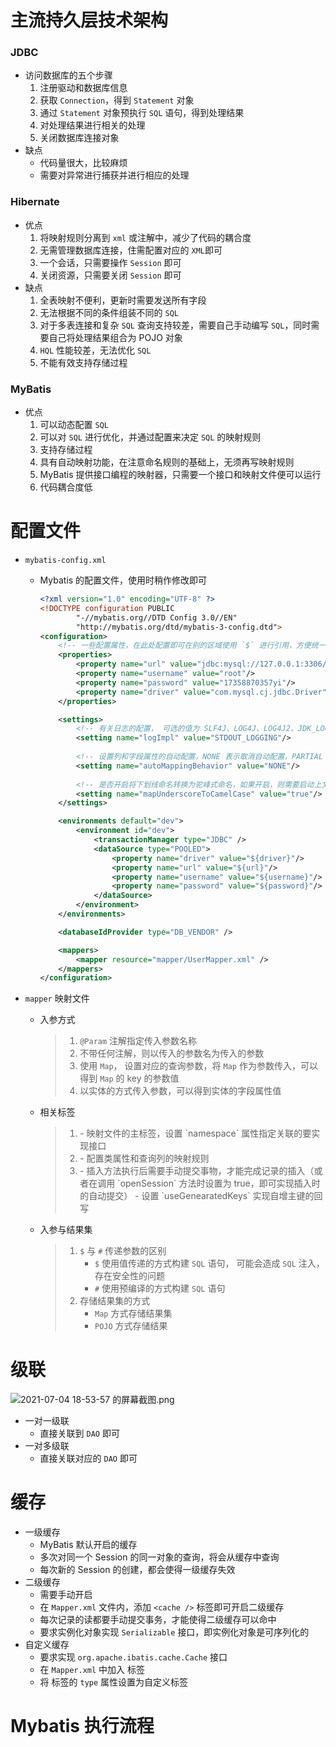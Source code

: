 # 主流持久层技术架构

### JDBC

- 访问数据库的五个步骤
  1. 注册驱动和数据库信息
  2. 获取 `Connection`，得到 `Statement` 对象
  3. 通过 `Statement` 对象预执行 `SQL` 语句，得到处理结果
  4. 对处理结果进行相关的处理
  5. 关闭数据库连接对象
- 缺点
  - 代码量很大，比较麻烦
  - 需要对异常进行捕获并进行相应的处理

### Hibernate

- 优点
  1. 将映射规则分离到 `xml` 或注解中，减少了代码的耦合度
  2. 无需管理数据库连接，住需配置对应的 `XML`即可
  3. 一个会话，只需要操作 `Session` 即可
  4. 关闭资源，只需要关闭 `Session` 即可
- 缺点
  1. 全表映射不便利，更新时需要发送所有字段
  2. 无法根据不同的条件组装不同的 `SQL`
  3. 对于多表连接和复杂 `SQL` 查询支持较差，需要自己手动编写 `SQL`，同时需要自己将处理结果组合为 POJO 对象
  4. `HQL` 性能较差，无法优化 `SQL`
  5. 不能有效支持存储过程

### MyBatis

- 优点
  1. 可以动态配置 `SQL`
  2. 可以对 `SQL` 进行优化，并通过配置来决定 `SQL` 的映射规则
  3. 支持存储过程
  4. 具有自动映射功能，在注意命名规则的基础上，无须再写映射规则
  5. MyBatis 提供接口编程的映射器，只需要一个接口和映射文件便可以运行
  6. 代码耦合度低

# 配置文件

- `mybatis-config.xml`

  - Mybatis 的配置文件，使用时稍作修改即可

    ```xml
    <?xml version="1.0" encoding="UTF-8" ?>
    <!DOCTYPE configuration PUBLIC
            "-//mybatis.org//DTD Config 3.0//EN"
            "http://mybatis.org/dtd/mybatis-3-config.dtd">
    <configuration>
        <!-- 一些配置属性，在此处配置即可在别的区域使用 `$` 进行引用，方便统一进行管理 -->
        <properties>
            <property name="url" value="jdbc:mysql://127.0.0.1:3306/effect_db?useSSL=true&amp;serverTimezone=UTC"/>
            <property name="username" value="root"/>
            <property name="password" value="17358870357yi"/>
            <property name="driver" value="com.mysql.cj.jdbc.Driver"/>
        </properties>
    
        <settings>
            <!-- 有关日志的配置， 可选的值为 SLF4J、LOG4J、LOG4J2、JDK_LOGGING、COMMONS_LOGGING、STDOUT_LOGGING、NO_LOGGING 或者任何实现了 `org.apache.ibatis.logging.Log ` 接口，且构造方法以字符串为参数的类完全限定名 -->
            <setting name="logImpl" value="STDOUT_LOGGING"/>
            
            <!-- 设置列和字段属性的自动配置，NONE 表示取消自动配置，PARTIAL 设置部分映射，FULL 表示全自动映射（包括嵌套映射） -->
            <setting name="autoMappingBehavior" value="NONE"/>
            
            <!-- 是否开启将下划线命名转换为驼峰式命名，如果开启，则需要启动上文的自动映射行为 -->
            <setting name="mapUnderscoreToCamelCase" value="true"/>
        </settings>
    
        <environments default="dev">
            <environment id="dev">
                <transactionManager type="JDBC" />
                <dataSource type="POOLED">
                    <property name="driver" value="${driver}"/>
                    <property name="url" value="${url}"/>
                    <property name="username" value="${username}"/>
                    <property name="password" value="${password}"/>
                </dataSource>
            </environment>
        </environments>
    
        <databaseIdProvider type="DB_VENDOR" />
    
        <mappers>
            <mapper resource="mapper/UserMapper.xml" />
        </mappers>
    </configuration>
    ```

    

- `mapper` 映射文件

  - 入参方式

    > 1. `@Param` 注解指定传入参数名称
    > 2. 不带任何注解，则以传入的参数名为传入的参数
    > 3. 使用 `Map`， 设置对应的查询参数，将 `Map` 作为参数传入，可以得到 `Map` 的 key 的参数值
    > 4. 以实体的方式传入参数，可以得到实体的字段属性值

  - 相关标签

    > 1. <mapper>
    >    - 映射文件的主标签，设置 `namespace` 属性指定关联的要实现接口
    > 2. <resultMap>
    >    - 配置类属性和查询列的映射规则
    > 3. <insert>
    >    - 插入方法执行后需要手动提交事物，才能完成记录的插入（或者在调用 `openSession` 方法时设置为 true，即可实现插入时的自动提交）
    >    - 设置 `useGenearatedKeys` 实现自增主键的回写

  - 入参与结果集

    > 1. `$` 与 `#` 传递参数的区别
    >    - `$` 使用值传递的方式构建 `SQL` 语句， 可能会造成 `SQL` 注入，存在安全性的问题
    >    - `#` 使用预编译的方式构建 `SQL` 语句
    > 2. 存储结果集的方式
    >    - `Map` 方式存储结果集
    >    - `POJO` 方式存储结果

# 级联

![2021-07-04 18-53-57 的屏幕截图.png](https://i.loli.net/2021/07/04/2NzYDGC7xKhkqSi.png)

- 一对一级联
  - <assocaition> 直接关联到 `DAO` 即可
- 一对多级联
  - <collection> 直接关联对应的 `DAO` 即可

# 缓存

- 一级缓存
  - MyBatis 默认开启的缓存
  - 多次对同一个 Session 的同一对象的查询，将会从缓存中查询
  - 每次新的 Session 的创建，都会使得一级缓存失效
- 二级缓存
  - 需要手动开启
  - 在 `Mapper.xml` 文件内，添加 `<cache />` 标签即可开启二级缓存
  - 每次记录的读都要手动提交事务，才能使得二级缓存可以命中
  - 要求实例化对象实现 `Serializable` 接口，即实例化对象是可序列化的
- 自定义缓存
  - 要求实现 `org.apache.ibatis.cache.Cache` 接口
  - 在 `Mapper.xml` 中加入 <cache> 标签
  - 将 <cache> 标签的 `type` 属性设置为自定义标签

# Mybatis 执行流程
